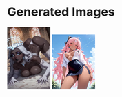 # Generated Images



<img src="2025_10_01_01_thumb.webp" width="100"/> <img src="2025_10_01_02_thumb.webp" width="100"/>